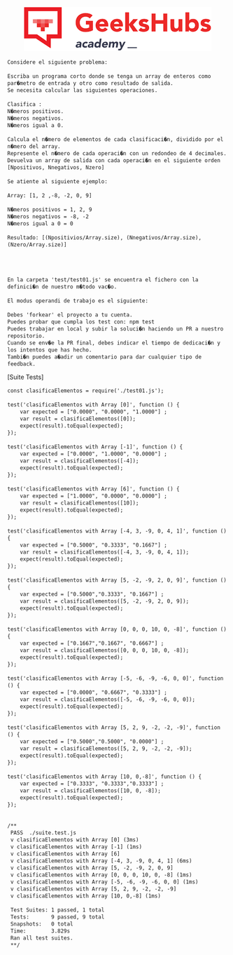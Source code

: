 <p align="center">
    <img src="https://github.com/GeeksHubsAcademy/2020-geekshubs-media/blob/master/image/logo.png" >	
</p>


    Considere el siguiente problema:

    Escriba un programa corto donde se tenga un array de enteros como par�metro de entrada y otro como resultado de salida.
    Se necesita calcular las siguientes operaciones.

    Clasifica :
    N�meros positivos.
    N�meros negativos.
    N�meros igual a 0.
         
    Calcula el n�mero de elementos de cada clasificaci�n, dividido por el n�mero del array.
    Represente el n�mero de cada operaci�n con un redondeo de 4 decimales.
    Devuelva un array de salida con cada operaci�n en el siguiente orden [Npositivos, Nnegativos, Nzero]
     
    Se atiente al siguiente ejemplo:
   
    Array: [1, 2 ,-8, -2, 0, 9]
    
    N�meros positivos = 1, 2, 9
    N�meros negativos = -8, -2
    N�meros igual a 0 = 0
   
    Resultado: [(Npositivios/Array.size), (Nnegativos/Array.size), (Nzero/Array.size)]
    
   
            

    En la carpeta 'test/test01.js' se encuentra el fichero con la definici�n de nuestro m�todo vac�o.
    
    El modus operandi de trabajo es el siguiente:
    
    Debes 'forkear' el proyecto a tu cuenta.
    Puedes probar que cumpla los test con: npm test
    Puedes trabajar en local y subir la soluci�n haciendo un PR a nuestro repositorio.
    Cuando se env�e la PR final, debes indicar el tiempo de dedicaci�n y los intentos que has hecho.
    Tambi�n puedes a�adir un comentario para dar cualquier tipo de feedback.
    
    



   [Suite Tests]
    
    const clasificaElementos = require('./test01.js');

    test('clasificaElementos with Array [0]', function () {
        var expected = ["0.0000", "0.0000", "1.0000"] ;
        var result = clasificaElementos([0]);
        expect(result).toEqual(expected);
    });

    test('clasificaElementos with Array [-1]', function () {
        var expected = ["0.0000", "1.0000", "0.0000"] ;
        var result = clasificaElementos([-4]);
        expect(result).toEqual(expected);
    });

    test('clasificaElementos with Array [6]', function () {
        var expected = ["1.0000", "0.0000", "0.0000"] ;
        var result = clasificaElementos([10]);
        expect(result).toEqual(expected);
    });

    test('clasificaElementos with Array [-4, 3, -9, 0, 4, 1]', function () {
        var expected = ["0.5000", "0.3333", "0.1667"] ;
        var result = clasificaElementos([-4, 3, -9, 0, 4, 1]);
        expect(result).toEqual(expected);
    });

    test('clasificaElementos with Array [5, -2, -9, 2, 0, 9]', function () {
        var expected = ["0.5000","0.3333", "0.1667"] ;
        var result = clasificaElementos([5, -2, -9, 2, 0, 9]);
        expect(result).toEqual(expected);
    });

    test('clasificaElementos with Array [0, 0, 0, 10, 0, -8]', function () {
        var expected = ["0.1667","0.1667", "0.6667"] ;
        var result = clasificaElementos([0, 0, 0, 10, 0, -8]);
        expect(result).toEqual(expected);
    });

    test('clasificaElementos with Array [-5, -6, -9, -6, 0, 0]', function () {
        var expected = ["0.0000", "0.6667", "0.3333"] ;
        var result = clasificaElementos([-5, -6, -9, -6, 0, 0]);
        expect(result).toEqual(expected);
    });

    test('clasificaElementos with Array [5, 2, 9, -2, -2, -9]', function () {
        var expected = ["0.5000","0.5000", "0.0000"] ;
        var result = clasificaElementos([5, 2, 9, -2, -2, -9]);
        expect(result).toEqual(expected);
    });

    test('clasificaElementos with Array [10, 0,-8]', function () {
        var expected = ["0.3333", "0.3333","0.3333"] ;
        var result = clasificaElementos([10, 0, -8]);
        expect(result).toEqual(expected);
    });


    /**
     PASS  ./suite.test.js
     v clasificaElementos with Array [0] (3ms)
     v clasificaElementos with Array [-1] (1ms)
     v clasificaElementos with Array [6]
     v clasificaElementos with Array [-4, 3, -9, 0, 4, 1] (6ms)
     v clasificaElementos with Array [5, -2, -9, 2, 0, 9]
     v clasificaElementos with Array [0, 0, 0, 10, 0, -8] (1ms)
     v clasificaElementos with Array [-5, -6, -9, -6, 0, 0] (1ms)
     v clasificaElementos with Array [5, 2, 9, -2, -2, -9]
     v clasificaElementos with Array [10, 0,-8] (1ms)

     Test Suites: 1 passed, 1 total
     Tests:       9 passed, 9 total
     Snapshots:   0 total
     Time:        3.829s
     Ran all test suites.
     **/
